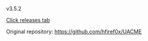 v3.5.2

[Click releases tab](https://github.com/megapro17/UACME-Binaries/releases)

Original repository: https://github.com/hfiref0x/UACME
